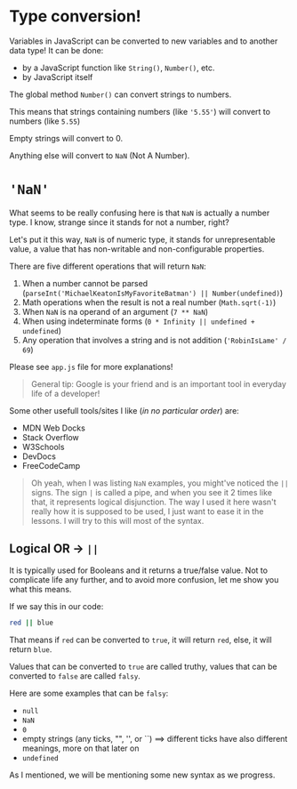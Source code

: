 # Type conversion!

Variables in JavaScript can be converted to new variables and to another data type!
It can be done:

- by a JavaScript function like `String()`, `Number()`, etc.
- by JavaScript itself

The global method `Number()` can convert strings to numbers.

This means that strings containing numbers (like `'5.55'`) will convert to numbers (like `5.55`)

Empty strings will convert to 0.

Anything else will convert to `NaN` (Not A Number).

# `'NaN'`

What seems to be really confusing here is that `NaN` is actually a number type. I know, strange since it stands for not a number, right?

Let's put it this way, `NaN` is of numeric type, it stands for unrepresentable value, a value that has non-writable and non-configurable properties.

There are five different operations that will return `NaN`:

1. When a number cannot be parsed (`parseInt('MichaelKeatonIsMyFavoriteBatman') || Number(undefined)`)
2. Math operations when the result is not a real number (`Math.sqrt(-1)`)
3. When `NaN` is na operand of an argument (`7 ** NaN`)
4. When using indeterminate forms (`0 * Infinity || undefined + undefined`)
5. Any operation that involves a string and is not addition (`'RobinIsLame' / 69`)

Please see `app.js` file for more explanations!

> General tip: Google is your friend and is an important tool in everyday life of a developer!

Some other usefull tools/sites I like (_in no particular order_) are:

- MDN Web Docks
- Stack Overflow
- W3Schools
- DevDocs
- FreeCodeCamp

> Oh yeah, when I was listing `NaN` examples, you might've noticed the `||` signs.
> The sign `|` is called a pipe, and when you see it 2 times like that, it represents logical disjunction. The way I used it here wasn't really how it is supposed to be used, I just want to ease it in the lessons. I will try to this will most of the syntax.

## Logical OR -> `||`

It is typically used for Booleans and it returns a true/false value.
Not to complicate life any further, and to avoid more confusion, let me show you what this means.

If we say this in our code:

```sh
red || blue
```

That means if `red` can be converted to `true`, it will return `red`, else, it will return `blue`.

Values that can be converted to `true` are called truthy, values that can be converted to `false` are called `falsy`.

Here are some examples that can be `falsy`:

- `null`
- `NaN`
- `0`
- empty strings (any ticks, "", '', or ``) ==> different ticks have also different meanings, more on that later on
- `undefined`

As I mentioned, we will be mentioning some new syntax as we progress.
